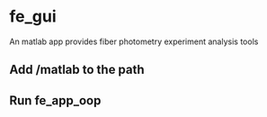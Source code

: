 # fe_gui
An matlab app provides fiber photometry experiment analysis tools

## Add /matlab to the path

## Run fe_app_oop




